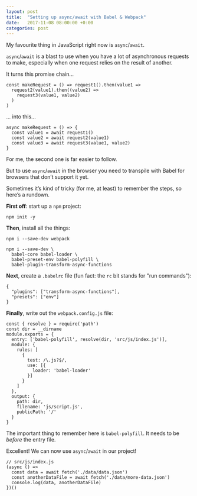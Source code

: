 ```yaml
---
layout: post
title:  "Setting up async/await with Babel & Webpack"
date:   2017-11-08 08:00:00 +0:00
categories: post
---
```


My favourite thing in JavaScript right now is `async`/`await`.

`async`/`await` is a blast to use when you have a lot of asynchronous requests to make, especially when one request relies on the result of another.

It turns this promise chain...

```
const makeRequest = () => request1().then(value1 =>
  request2(value1).then((value2) =>
    request3(value1, value2)
  )
)
```

... into this...

```
async makeRequest = () => {
  const value1 = await request1()
  const value2 = await request2(value1)
  const value3 = await request3(value1, value2)
}
```

For me, the second one is far easier to follow.

But to use `async`/`await` in the browser you need to transpile with Babel for browsers that don’t support it yet.

Sometimes it’s kind of tricky (for me, at least) to remember the steps, so here’s a rundown.

**First off**: start up a `npm` project:

```
npm init -y
```

**Then**, install all the things:

```
npm i --save-dev webpack
```

```
npm i --save-dev \
  babel-core babel-loader \
  babel-preset-env babel-polyfill \
  babel-plugin-transform-async-functions
```

**Next**, create a `.babelrc` file (fun fact: the `rc` bit stands for "run commands"):

```
{
  "plugins": ["transform-async-functions"],
  "presets": ["env"]
}
```

**Finally**, write out the `webpack.config.js` file:

```
const { resolve } = require('path')
const dir = __dirname
module.exports = {
  entry: ['babel-polyfill', resolve(dir, 'src/js/index.js')],
  module: {
    rules: [
      {
        test: /\.js?$/,
        use: [{
          loader: 'babel-loader'
        }]  
      }
    ]
  },
  output: {
    path: dir,
    filename: 'js/script.js',
    publicPath: '/'
  }
}
```

The important thing to remember here is `babel-polyfill`. It needs to be *before* the entry file.

Excellent! We can now use `async`/`await` in our project!

```
// src/js/index.js
(async () =>
  const data = await fetch('./data/data.json')
  const anotherDataFile = await fetch('./data/more-data.json')
  console.log(data, anotherDataFile)  
})()
```
